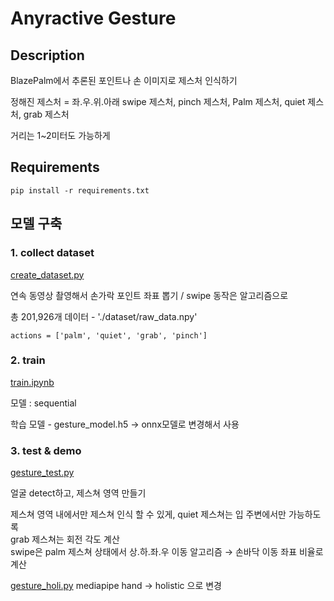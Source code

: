 # Anyractive Gesture

## Description

BlazePalm에서 추론된 포인트나 손 이미지로 제스처 인식하기

정해진 제스처 = 좌.우.위.아래 swipe 제스처, pinch 제스처, Palm 제스처, quiet 제스처, grab 제스처 

거리는 1~2미터도 가능하게


## Requirements
```
pip install -r requirements.txt
```


## 모델 구축

### 1. collect dataset

   [create_dataset.py](https://github.com/mjw2705/Anyractive/blob/main/create_dataset.py)

   연속 동영상 촬영해서 손가락 포인트 좌표 뽑기 / swipe 동작은 알고리즘으로 
 
   총 201,926개 데이터 - './dataset/raw_data.npy'  

   `actions = ['palm', 'quiet', 'grab', 'pinch']`

    
### 2. train
   
   [train.ipynb](https://github.com/mjw2705/Anyractive/blob/main/train.ipynb)

   모델 : sequential

   학습 모델 - gesture_model.h5 → onnx모델로 변경해서 사용

  
### 3. test & demo
   
   [gesture_test.py](https://github.com/mjw2705/Anyractive/blob/main/gesture_test.py)

   얼굴 detect하고, 제스쳐 영역 만들기
    
   제스쳐 영역 내에서만 제스쳐 인식 할 수 있게, quiet 제스쳐는 입 주변에서만 가능하도록  
   grab 제스쳐는 회전 각도 계산  
   swipe은 palm 제스쳐 상태에서 상.하.좌.우 이동 알고리즘 → 손바닥 이동 좌표 비율로 계산

   [gesture_holi.py](https://github.com/mjw2705/Anyractive/blob/main/gesture_holi.py) mediapipe hand -> holistic 으로 변경
   
    
